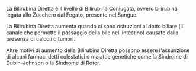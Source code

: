 La Bilirubina Diretta è il livello di Bilirubina Coniugata, ovvero bilirubina legata allo Zucchero dal Fegato, presente nel Sangue.

La Bilirubina Diretta aumenta quando ci sono ostruzioni al dotto biliare (il canale che permette il passaggio della bile nell'intestino) causate dalla
presenza di calcoli o tumori.

Altre motivi di aumento della Bilirubina Diretta possono essere l'assunzione di alcuni farmaci detti colestatici o malattie genetiche come la Sindrome
di Dubin-Johnson o la Sindrome di Rotor.
